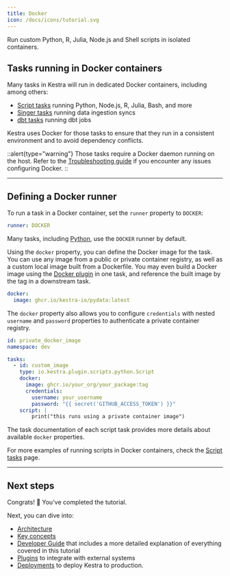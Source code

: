 ```yaml
---
title: Docker
icon: /docs/icons/tutorial.svg
---
```


Run custom Python, R, Julia, Node.js and Shell scripts in isolated containers.

## Tasks running in Docker containers

Many tasks in Kestra will run in dedicated Docker containers, including among others:
- [Script tasks](../08.developer-guide/03.scripts.md) running Python, Node.js, R, Julia, Bash, and more
- [Singer tasks](/plugins/plugin-singer) running data ingestion syncs
- [dbt tasks](/plugins/plugin-dbt) running dbt jobs

Kestra uses Docker for those tasks to ensure that they run in a consistent environment and to avoid dependency conflicts.


::alert{type="warning"}
Those tasks require a Docker daemon running on the host. Refer to the [Troubleshooting guide](../faq/14.troubleshooting.md) if you encounter any issues configuring Docker.
::

---

## Defining a Docker runner

To run a task in a Docker container, set the `runner` property to `DOCKER`:

```yaml
runner: DOCKER
```

Many tasks, including [Python](/plugins/plugin-script-python/tasks/io.kestra.plugin.scripts.python.script), use the `DOCKER` runner by default.

Using the `docker` property, you can define the Docker image for the task. You can use any image from a public or private container registry, as well as a custom local image built from a Dockerfile. You may even build a Docker image using the [Docker plugin](/plugins/plugin-docker) in one task, and reference the built image by the tag in a downstream task.

```yaml
docker:
  image: ghcr.io/kestra-io/pydata:latest
```

The `docker` property also allows you to configure `credentials` with nested `username` and `password` properties to authenticate a private container registry.

```yaml
id: private_docker_image
namespace: dev

tasks:
  - id: custom_image
    type: io.kestra.plugin.scripts.python.Script
    docker:
      image: ghcr.io/your_org/your_package:tag
      credentials:
        username: your_username
        password: "{{ secret('GITHUB_ACCESS_TOKEN') }}"
    script: |
        print("this runs using a private container image")
```

The task documentation of each script task provides more details about available `docker` properties.

For more examples of running scripts in Docker containers, check the [Script tasks](../08.developer-guide/03.scripts.md) page.

---

## Next steps

Congrats! :tada: You've completed the tutorial.

Next, you can dive into:
- [Architecture](../04.architecture/index.md)
- [Key concepts](../07.concepts/index.md)
- [Developer Guide](../08.developer-guide/index.md) that includes a more detailed explanation of everything covered in this tutorial
- [Plugins](https://kestra.io/plugins) to integrate with external systems
- [Deployments](../10.administrator-guide/index.md) to deploy Kestra to production.
